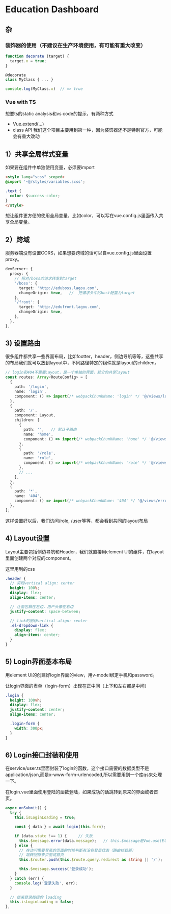# Education Dashboard
## 杂
### 装饰器的使用（不建议在生产环境使用，有可能有重大改变）
```ts
function decorate (target) {
  target.x = true;
}

@decorate
class MyClass { ... }

console.log(MyClass.x)  // => true
```

### Vue with TS
想要ts的static analysis和vs code的提示，有两种方式
- Vue.extend(...)
- class API
我们这个项目主要用到第一种，因为装饰器还不是特别官方，可能会有重大改动

## 1）共享全局样式变量
如果要在组件中单独使用变量，必须要import
```html
<style lang="scss" scoped>
@import '~@/styles/variables.scss';

.text {
  color: $success-color;
}
</style>
```

想让组件更方便的使用全局变量，比如color，可以写在vue.config.js里面传入共享全局变量。

## 2）跨域
服务器端没有设置CORS，如果想要跨域的话可以自vue.config.js里面设置proxy。
```ts
devServer: {
  proxy: {
    // 把对/boss的请求转发到target
    '/boss': {
      target: 'http://eduboss.lagou.com',
      changeOrigin: true,   //  把请求头中的host配置为target
    },
    '/front': {
      target: 'http://edufront.lagou.com',
      changeOrigin: true,
    },
  },
},
```

## 3) 设置路由
很多组件都共享一些界面布局，比如footter，header，侧边导航等等，这些共享的布局我们就可以放到layout中，不同路径特定的组件就是layout的children。
```ts
// login和404不需要Layout，是一个单独的界面，其它的共享layout
const routes: Array<RouteConfig> = [
  {
    path: '/login',
    name: 'login',
    component: () => import(/* webpackChunkName: 'login' */ '@/views/login/index.vue'),
  },
  {
    path: '/',
    component: Layout,
    children: [
      {
        path: '',   // 默认子路由
        name: 'home',
        component: () => import(/* webpackChunkName: 'home' */ '@/views/home/index.vue'),
      },
      {
        path: '/role',
        name: 'role',
        component: () => import(/* webpackChunkName: 'role' */ '@/views/role/index.vue'),
      },
      // ...
    ],
  },
  {
    path: '*',
    name: '404',
    component: () => import(/* webpackChunkName: '404' */ '@/views/error-page/404.vue'),
  },
];
```
这样设置好以后，我们访问/role, /user等等，都会看到共同的layout布局 
## 4) Layout设置
Layout主要包括侧边导航和Header，我们就直接用element UI的组件，在layout里面创建两个对应的component。

这里用到的css
```scss
.header {
  // 实现vertical align: center
  height: 100%;
  display: flex;
  align-items: center;

  // 让面包屑在左边，用户头像在右边
  justify-content: space-between;

  // link的图标vertical align: center
  .el-dropdown-link {
    display: flex;
    align-items: center;
  }
}
```

## 5) Login界面基本布局
用element UI的创建好login界面的view，用v-model绑定手机和password。

让login界面的表单（login-form）出现在正中间（上下和左右都是中间）
```scss
.login {
  height: 100vh;
  display: flex;
  justify-content: center;
  align-items: center;

  .login-form {
    width: 300px;
  }
}
```

## 6) Login接口封装和使用
在service/user.ts里面封装了login的函数，这个接口需要的数据类型不是application/json,而是x-www-form-urlencoded,所以需要用到一个库qs来处理一下。

在login.vue里面使用登陆的函数登陆，如果成功的话跳转到原来的界面或者首页。
```ts
async onSubmit() {
  try {
    this.isLoginLoading = true;

    const { data } = await login(this.form);

    if (data.state !== 1) {     // 失败
      this.$message.error(data.message);   // this.$message是Vue.use(ElementUI)的时候注入的
    } else {
      // 在访问需要登录的页面的时候判断有没有登录状态（路由拦截器）
      // 跳转回原来页面或首页
      this.$router.push(this.$route.query.redirect as string || '/');

      this.$message.success('登录成功');
    }
  } catch (err) {
    console.log('登录失败', err);
  }

  // 结束登录按钮的 loading
  this.isLoginLoading = false;
},
```
